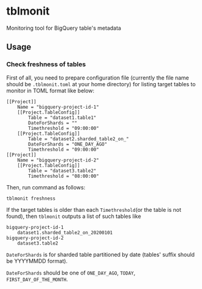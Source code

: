# tblmonit

Monitoring tool for BigQuery table's metadata

## Usage

### Check freshness of tables

First of all, you need to prepare configuration file (currently the file name should be `.tblmonit.toml` at your home directory) for listing target tables to monitor in TOML format like below:

```
[[Project]]
    Name = "bigquery-project-id-1"
    [[Project.TableConfig]]
        Table = "dataset1.table1"
        DateForShards = ""
        Timethreshold = "09:00:00"
    [[Project.TableConfig]]
        Table = "dataset2.sharded_table2_on_"
        DateForShards = "ONE_DAY_AGO"
        Timethreshold = "09:00:00"
[[Project]]
    Name = "bigquery-project-id-2"
    [[Project.TableConfig]]
        Table = "dataset3.table2"
        Timethreshold = "08:00:00"
```

Then, run command as follows:
```
tblmonit freshness
```

If the target tables is older than each `Timethreshold`(or the table is not found), then `tblmonit` outputs a list of such tables like

```
bigquery-project-id-1
    dataset1.sharded_table2_on_20200101
bigquery-project-id-2
    dataset3.table2
```

`DateForShards` is for sharded table partitioned by date (tables' suffix should be YYYYMMDD format).

`DateForShards` should be one of `ONE_DAY_AGO`, `TODAY`, `FIRST_DAY_OF_THE_MONTH`.

